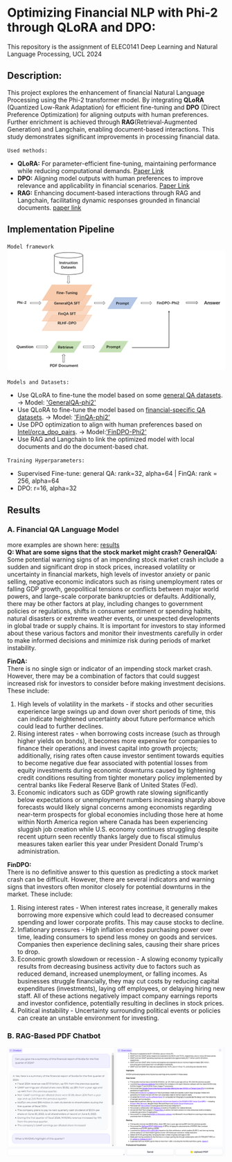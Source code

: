 # Optimizing Financial NLP with Phi-2 through QLoRA and DPO:
This repository is the assignment of ELEC0141 Deep Learning and Natural Language Processing, UCL 2024

## Description:   
This project explores the enhancement of financial Natural Language Processing using the Phi-2 transformer model. By integrating  __QLoRA__ (Quantized Low-Rank Adaptation) for efficient fine-tuning and __DPO__ (Direct Preference Optimization) for aligning outputs with human preferences. Further enrichment is achieved through __RAG__(Retrieval-Augmented Generation) and Langchain, enabling document-based interactions. This study demonstrates significant improvements in processing financial data. 

`Used methods:`
- __QLoRA:__ For parameter-efficient fine-tuning, maintaining performance while reducing computational demands. [Paper Link](https://arxiv.org/abs/2305.14314)
- __DPO:__ Aligning model outputs with human preferences to improve relevance and applicability in financial scenarios. [Paper Link](https://arxiv.org/abs/2305.18290)
- __RAG:__ Enhancing document-based interactions through RAG and Langchain, facilitating dynamic responses grounded in financial documents. [paper link](https://arxiv.org/abs/2005.11401)

## Implementation Pipeline
`Model framework`    
<img src="imgs/whole architecture.png" alt="framework" width="600">

`Models and Datasets:`
- Use QLoRA to fine-tune the model based on some [general QA datasets](https://huggingface.co/datasets/circircircle/generalQA). -> Model: ['GeneralQA-phi2'](https://huggingface.co/circircircle/GeneralQA-phi2)
- Use QLoRA to fine-tune the model based on [financial-specific QA datasets](https://huggingface.co/datasets/circircircle/FinQA). -> Model: ['FinQA-phi2'](https://huggingface.co/circircircle/FinQA-phi2)
- Use DPO optimization to align with human preferences based on [Intel/orca_dpo_pairs](https://huggingface.co/datasets/Intel/orca_dpo_pairs). -> Model:['FinDPO-Phi2'](https://huggingface.co/circircircle/FinDPO-Phi2)
- Use RAG and Langchain to link the optimized model with local documents and do the document-based chat.

`Training Hyperparameters:`   
- Supervised Fine-tune: general QA: rank=32, alpha=64 | FinQA: rank = 256, alpha=64   
- DPO: r=16, alpha=32   

## Results
### A. Financial QA Language Model   
more examples are shown here: [results](https://github.com/CIRCIRCIRCLE/DLNLP_24_SN23202440/blob/main/A_Finetune/results.txt)    
__Q: What are some signs that the stock market might crash?__
__GeneralQA:__  
Some potential warning signs of an impending stock market crash include a sudden and significant drop in stock prices, increased volatility or uncertainty in financial markets, high levels of investor anxiety or panic selling, negative economic indicators such as rising unemployment rates or falling GDP growth, geopolitical tensions or conflicts between major world powers, and large-scale corporate bankruptcies or defaults. Additionally, there may be other factors at play, including changes to government policies or regulations, shifts in consumer sentiment or spending habits, natural disasters or extreme weather events, or unexpected developments in global trade or supply chains. It is important for investors to stay informed about these various factors and monitor their investments carefully in order to make informed decisions and minimize risk during periods of market instability.

__FinQA:__     
There is no single sign or indicator of an impending stock market crash. However, there may be a combination of factors that could suggest increased risk for investors to consider before making investment decisions. These include:
1) High levels of volatility in the markets - if stocks and other securities experience large swings up and down over short periods of time, this can indicate heightened uncertainty about future performance which could lead to further declines.
2) Rising interest rates - when borrowing costs increase (such as through higher yields on bonds), it becomes more expensive for companies to finance their operations and invest capital into growth projects; additionally, rising rates often cause investor sentiment towards equities to become negative due fear associated with potential losses from equity investments during economic downturns caused by tightening credit conditions resulting from tighter monetary policy implemented by central banks like Federal Reserve Bank of United States (Fed).
3) Economic indicators such as GDP growth rate slowing significantly below expectations or unemployment numbers increasing sharply above forecasts would likely signal concerns among economists regarding near-term prospects for global economies including those here at home within North America region where Canada has been experiencing sluggish job creation while U.S. economy continues struggling despite recent upturn seen recently thanks largely due to fiscal stimulus measures taken earlier this year under President Donald Trump's administration.

__FinDPO:__     
There is no definitive answer to this question as predicting a stock market crash can be difficult. However, there are several indicators and warning signs that investors often monitor closely for potential downturns in the market. These include:
1) Rising interest rates - When interest rates increase, it generally makes borrowing more expensive which could lead to decreased consumer spending and lower corporate profits. This may cause stocks to decline.
2) Inflationary pressures - High inflation erodes purchasing power over time, leading consumers to spend less money on goods and services. Companies then experience declining sales, causing their share prices to drop.
3) Economic growth slowdown or recession - A slowing economy typically results from decreasing business activity due to factors such as reduced demand, increased unemployment, or falling incomes. As businesses struggle financially, they may cut costs by reducing capital expenditures (investments), laying off employees, or delaying hiring new staff. All of these actions negatively impact company earnings reports and investor confidence, potentially resulting in declines in stock prices.
4) Political instability - Uncertainty surrounding political events or policies can create an unstable environment for investing. 


### B. RAG-Based PDF Chatbot
<img src="imgs/RAGnvidia.png" alt="RAGeg" width="800">
